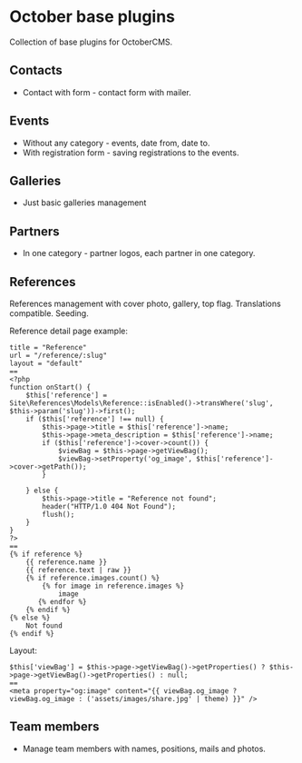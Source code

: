 # October base plugins

Collection of base plugins for OctoberCMS.

## Contacts

- Contact with form - contact form with mailer.

## Events

- Without any category - events, date from, date to.
- With registration form - saving registrations to the events.

## Galleries

- Just basic galleries management

## Partners

- In one category - partner logos, each partner in one category.

## References

References management with cover photo, gallery, top flag. Translations compatible. Seeding.

Reference detail page example:

```
title = "Reference"
url = "/reference/:slug"
layout = "default"
==
<?php
function onStart() {
    $this['reference'] = Site\References\Models\Reference::isEnabled()->transWhere('slug', $this->param('slug'))->first();
    if ($this['reference'] !== null) {
        $this->page->title = $this['reference']->name;
        $this->page->meta_description = $this['reference']->name;
        if ($this['reference']->cover->count()) {
            $viewBag = $this->page->getViewBag();
            $viewBag->setProperty('og_image', $this['reference']->cover->getPath());
        }

    } else {
        $this->page->title = "Reference not found";
        header("HTTP/1.0 404 Not Found");
        flush();
    }
}
?>
==
{% if reference %}
	{{ reference.name }}
	{{ reference.text | raw }}
	{% if reference.images.count() %}
		{% for image in reference.images %}
			image
       {% endfor %}
	{% endif %}
{% else %}
	Not found
{% endif %}
```

Layout:

```
$this['viewBag'] = $this->page->getViewBag()->getProperties() ? $this->page->getViewBag()->getProperties() : null;
==
<meta property="og:image" content="{{ viewBag.og_image ? viewBag.og_image : ('assets/images/share.jpg' | theme) }}" />
```

## Team members

- Manage team members with names, positions, mails and photos.